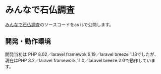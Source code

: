 # みんなで石仏調査
[みんなで石仏調査](https://map.sekibutsu.info)のソースコードをas isで公開します。

## 開発・動作環境
開発当初は PHP 8.02／laravel framewok 9.19／laravel breeze 1.18でしたが、現在はPHP 8.2／laravel framework 11.0／laravel breeze 2.0で動作しています。

